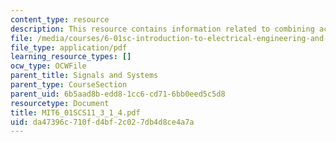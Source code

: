 ```yaml
---
content_type: resource
description: This resource contains information related to combining accounts.
file: /media/courses/6-01sc-introduction-to-electrical-engineering-and-computer-science-i-spring-2011/da47396c710fd4bf2c027db4d8ce4a7a_MIT6_01SCS11_3_1_4.pdf
file_type: application/pdf
learning_resource_types: []
ocw_type: OCWFile
parent_title: Signals and Systems
parent_type: CourseSection
parent_uid: 6b5aad8b-edd8-1cc6-cd71-6bb0eed5c5d8
resourcetype: Document
title: MIT6_01SCS11_3_1_4.pdf
uid: da47396c-710f-d4bf-2c02-7db4d8ce4a7a
---
```

